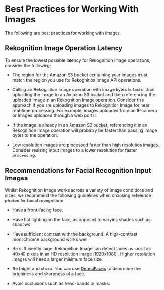 # Best Practices for Working With Images<a name="image-best-practices"></a>

The following are best practices for working with images\.

## Rekognition Image Operation Latency<a name="operation-latency"></a>

To ensure the lowest possible latency for Rekognition Image operations, consider the following:

+ The region for the Amazon S3 bucket containing your images must match the region you use for Rekognition Image API operations\. 

+ Calling an Rekognition Image operation with image bytes is faster than uploading the image to an Amazon S3 bucket and then referencing the uploaded image in an Rekognition Image operation\. Consider this approach if you are uploading images to Rekognition Image for near real\-time processing\. For example, images uploaded from an IP camera or images uploaded through a web portal\.

+ If the image is already in an Amazon S3 bucket, referencing it in an Rekognition Image operation will probably be faster than passing image bytes to the operation\.

+ Low resolution images are processed faster than high resolution images\. Consider resizing input images to a lower resolution for faster processing\.

## Recommendations for Facial Recognition Input Images<a name="recommendations-for-images"></a>

Whilst Rekognition Image works across a variety of image conditions and sizes, we recommend the following guidelines when choosing reference photos for facial recognition:

+ Have a front\-facing face\.

+ Have flat lighting on the face, as opposed to varying shades such as shadows\.

+ Have sufficient contrast with the background\. A high\-contrast monochrome background works well\.

+ Be sufficiently large\. Rekognition Image can detect faces as small as 40x40 pixels in an HD resolution image \(1920x1080\)\. Higher resolution images will need a larger minimum face size\. 

+ Be bright and sharp\. You can use [DetectFaces](API_DetectFaces.md) to determine the brightness and sharpness of a face\.

+ Avoid occlusions such as head\-bands or masks\.